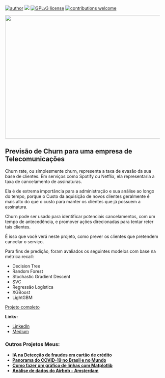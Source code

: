 [![author](https://img.shields.io/badge/author-JessicaCunha-red.svg)](https://www.linkedin.com/in/j%C3%A9ssica-cunha/) [![](https://img.shields.io/badge/python-3.9+-blue.svg)](https://www.python.org/downloads/release/python-365/) [![GPLv3 license](https://img.shields.io/badge/License-GPLv3-blue.svg)](http://perso.crans.org/besson/LICENSE.html) [![contributions welcome](https://img.shields.io/badge/contributions-welcome-brightgreen.svg?style=flat)](https://github.com/cunhajessica/Data_Science)

<p align="center">
  <img src="https://miro.medium.com/max/1400/1*f-yyjNgdQ67LeazEqyNqVg@2x.jpeg" height=400px 
width=700px >
</p>



## Previsão de Churn para uma empresa de Telecomunicações

Churn rate, ou simplesmente churn, representa a taxa de evasão da sua base de clientes. Em serviços como Spotify ou Netflix, ela representaria a taxa de cancelamento de assinaturas.

Ela é de extrema importância para a administração e sua análise ao longo do tempo, porque o Custo da aquisição de novos clientes geralmente é mais alto do que o custo para manter os clientes que já possuem a assinatura.

Churn pode ser usado para identificar potenciais cancelamentos, com um tempo de antecedência, e promover ações direcionadas para tentar reter tais clientes.

É isso que você verá neste projeto, como prever os clientes que pretendem cancelar o serviço.

Para fins de predição, foram avaliados os seguintes modelos com base na métrica recall:

* Decision Tree
* Random Forest
* Stochastic Gradient Descent
* SVC
* Regressão Logística
* XGBoost
* LightGBM

[Projeto completo](https://colab.research.google.com/github/cunhajessica/Churn_Prediction/blob/main/Churn_Prediction_para_uma_empresa_de_Telecomunica%C3%A7%C3%B5es.ipynb)

**Links:**

* [LinkedIn](https://www.linkedin.com/in/j%C3%A9ssica-cunha/)
* [Medium]()




### Outros Projetos Meus:

* **[IA na Detecção de fraudes em cartão de crédito](https://github.com/cunhajessica/Detectar_fraudes_em_cartao_de_credito)**
* **[Panorama do COVID-19 no Brasil e no Mundo](https://github.com/cunhajessica/Panorama_do_COVID_19)**
* **[Como fazer um gráfico de linhas com Matplotlib](https://github.com/cunhajessica/Grafico_de_linhas_com_Matplotlib)**
* **[Análise de dados do Airbnb - Amsterdam](https://github.com/cunhajessica/Analise_Airbnb_Amsterdam)**


